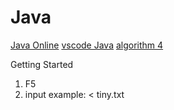 # Java

[Java Online](https://www.jdoodle.com/online-java-compiler/)
[vscode Java](https://code.visualstudio.com/docs/java/java-tutorial)
[algorithm 4](https://algs4.cs.princeton.edu/home/)

Getting Started
1. F5
2. input example: < tiny.txt
